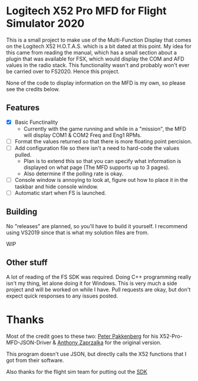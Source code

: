 # Logitech X52 Pro MFD for Flight Simulator 2020

This is a small project to make use of the Multi-Function Display that comes on the Logitech X52 H.O.T.A.S. which is a bit dated at this point. 
My idea for this came from reading the manual, which has a small section about a plugin that was available for FSX, which would display the COM and AFD values
in the radio stack. This functionality wasn't and probably won't ever be carried over to FS2020. Hence this project. 

None of the code to display information on the MFD is my own, so please see the credits below.

## Features

- [X] Basic Functinality
	- Currently with the game running and while in a "mission", the MFD will display COM1 & COM2 Freq and Eng1 RPMs. 
- [ ] Format the values returned so that there is more floating point percision. 
- [ ] Add configuration file so there isn't a need to hard-code the values pulled.
	- Plan is to extend this so that you can specify what information is displayed on what page (The MFD supports up to 3 pages).
	- Also determine if the polling rate is okay.
- [ ] Console window is annoying to look at, figure out how to place it in the taskbar and hide console window. 
- [ ] Automatic start when FS is launched.

## Building

No "releases" are planned, so you'll have to build it yourself. I recommend using VS2019 since that is what my solution files are from.

WIP

## Other stuff

A lot of reading of the FS SDK was required. Doing C++ programming really isn't my thing, let alone doing it for Windows. This is very much a side project and will be worked 
on while I have. Pull requests are okay, but don't expect quick responses to any issues posted. 

# Thanks

Most of the credit goes to these two:
[Peter Pakkenberg](https://github.com/peterbn/X52-pro-MFD-JSON-Driver) for his X52-Pro-MFD-JSON-Driver &
[Anthony Zaprzalka](https://github.com/AZaps) for the original version. 

This program doesn't use JSON, but directly calls the X52 functions that I got from their software. 

Also thanks for the flight sim team for putting out the [SDK](https://docs.flightsimulator.com/html/index.htm#t=Introduction%2FIntroduction.htm)
